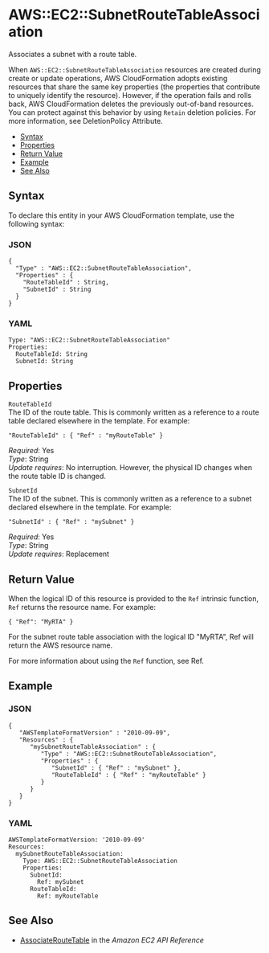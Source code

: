 # AWS::EC2::SubnetRouteTableAssociation<a name="aws-resource-ec2-subnet-route-table-assoc"></a>

Associates a subnet with a route table\.

When `AWS::EC2::SubnetRouteTableAssociation` resources are created during create or update operations, AWS CloudFormation adopts existing resources that share the same key properties \(the properties that contribute to uniquely identify the resource\)\. However, if the operation fails and rolls back, AWS CloudFormation deletes the previously out\-of\-band resources\. You can protect against this behavior by using `Retain` deletion policies\. For more information, see DeletionPolicy Attribute\.


+ [Syntax](#aws-resource-ec2-subnetroutetableassociation-syntax)
+ [Properties](#w3ab2c21c10d457c11)
+ [Return Value](#w3ab2c21c10d457c13)
+ [Example](#w3ab2c21c10d457c15)
+ [See Also](#w3ab2c21c10d457c17)

## Syntax<a name="aws-resource-ec2-subnetroutetableassociation-syntax"></a>

To declare this entity in your AWS CloudFormation template, use the following syntax:

### JSON<a name="aws-resource-ec2-subnetroutetableassociation-syntax.json"></a>

```
{
  "Type" : "AWS::EC2::SubnetRouteTableAssociation",
  "Properties" : {
    "RouteTableId" : String,
    "SubnetId" : String
  }
}
```

### YAML<a name="aws-resource-ec2-subnetroutetableassociation-syntax.yaml"></a>

```
Type: "AWS::EC2::SubnetRouteTableAssociation"
Properties: 
  RouteTableId: String
  SubnetId: String
```

## Properties<a name="w3ab2c21c10d457c11"></a>

`RouteTableId`  
The ID of the route table\. This is commonly written as a reference to a route table declared elsewhere in the template\. For example:  

```
"RouteTableId" : { "Ref" : "myRouteTable" }
```
*Required*: Yes  
*Type*: String  
*Update requires*: No interruption\. However, the physical ID changes when the route table ID is changed\.

`SubnetId`  
The ID of the subnet\. This is commonly written as a reference to a subnet declared elsewhere in the template\. For example:  

```
"SubnetId" : { "Ref" : "mySubnet" }
```
*Required*: Yes  
*Type*: String  
*Update requires*: Replacement

## Return Value<a name="w3ab2c21c10d457c13"></a>

When the logical ID of this resource is provided to the `Ref` intrinsic function, `Ref` returns the resource name\. For example:

```
{ "Ref": "MyRTA" }
```

For the subnet route table association with the logical ID "MyRTA", Ref will return the AWS resource name\.

For more information about using the `Ref` function, see Ref\.

## Example<a name="w3ab2c21c10d457c15"></a>

### JSON<a name="aws-resource-subnetroutetableassociation-example-1.json"></a>

```
{
   "AWSTemplateFormatVersion" : "2010-09-09",
   "Resources" : {
      "mySubnetRouteTableAssociation" : {
         "Type" : "AWS::EC2::SubnetRouteTableAssociation",
         "Properties" : {
            "SubnetId" : { "Ref" : "mySubnet" },
            "RouteTableId" : { "Ref" : "myRouteTable" }
         }
      }
   }
}
```

### YAML<a name="aws-resource-subnetroutetableassociation-example-1.yaml"></a>

```
AWSTemplateFormatVersion: '2010-09-09'
Resources:
  mySubnetRouteTableAssociation:
    Type: AWS::EC2::SubnetRouteTableAssociation
    Properties:
      SubnetId:
        Ref: mySubnet
      RouteTableId:
        Ref: myRouteTable
```

## See Also<a name="w3ab2c21c10d457c17"></a>

+ [AssociateRouteTable](http://docs.aws.amazon.com/AWSEC2/latest/APIReference/ApiReference-query-AssociateRouteTable.html) in the *Amazon EC2 API Reference*